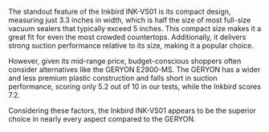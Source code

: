 The standout feature of the Inkbird INK-VS01 is its compact design, measuring just 3.3 inches in width, which is half the size of most full-size vacuum sealers that typically exceed 5 inches. This compact size makes it a great fit for even the most crowded countertops. Additionally, it delivers strong suction performance relative to its size, making it a popular choice.

However, given its mid-range price, budget-conscious shoppers often consider alternatives like the GERYON E2900-MS. The GERYON has a wider and less premium plastic construction and falls short in suction performance, scoring only 5.2 out of 10 in our tests, while the Inkbird scores 7.2.

Considering these factors, the Inkbird INK-VS01 appears to be the superior choice in nearly every aspect compared to the GERYON.